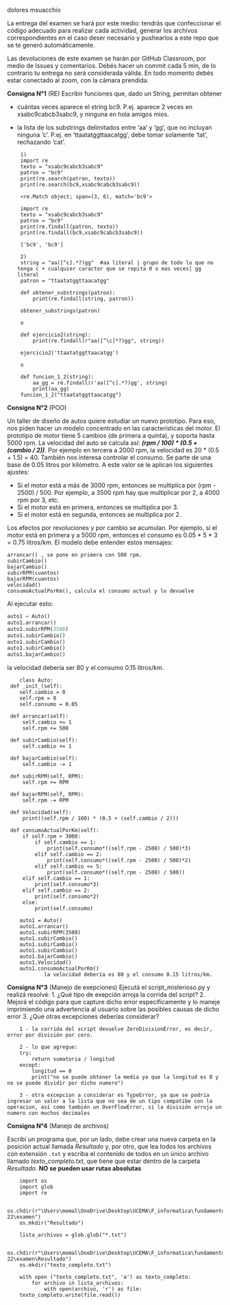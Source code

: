 dolores msuacchio

La entrega del examen se hará por este medio: tendrás que confeccionar el código adecuado para realizar cada actividad, generar los archivos correspondientes en el caso deser necesario y pushearlos a este repo que se te generó automáticamente.

Las devoluciones de este examen se harán por GitHub Classroom, por medio de Issues y comentarios. Debés hacer un commit cada 5 min, de lo contrario tu entrega no será considerada válida. En todo momento debés estar conectado al zoom, con la cámara prendida.

**Consigna N°1** (RE)
Escribir funciones que, dado un String, permitan obtener

 - cuántas veces aparece el string bc9. P.ej. aparece 2 veces en xsabc9cabcb3sabc9, y ninguna en hola amigos mios.
 - la lista de los substrings delimitados entre ‘aa’ y ‘gg’, que no incluyan ninguna ‘c’. P.ej. en ‘ttaatatggttaacatgg’, debe tomar solamente ‘tat’, rechazando ‘cat’.

        1)
        import re
        texto = "xsabc9cabcb3sabc9"
        patron = "bc9"
        print(re.search(patron, texto))
        print(re.search(bc9,xsabc9cabcb3sabc9))

        <re.Match object; span=(3, 6), match='bc9'>

        import re
        texto = "xsabc9cabcb3sabc9"
        patron = "bc9"
        print(re.findall(patron, texto))
        print(re.findall(bc9,xsabc9cabcb3sabc9))

        ['bc9', 'bc9']

        2)
        string = "aa([^c].*?)gg"  #aa literal | grupo de todo lo que no tenga c + cualquier caracter que se repita 0 o mas veces| gg literal
        patron = "ttaatatggttaacatgg"

        def obtener_substrings(patron):
            print(re.findall(string, patron))

        obtener_substrings(patron)

        o

        def ejercicio2(string):
            print(re.findall(r"aa([^\c]*?)gg", string))

        ejercicio2('ttaatatggttaacatgg')

        o

        def funcion_1_2(string):
            aa_gg = re.findall(r'aa([^c].*?)gg', string)
            print(aa_gg)
        funcion_1_2("ttaatatggttaacatgg")

**Consigna N°2** (POO)

Un taller de diseño de autos quiere estudiar un nuevo prototipo. Para eso, nos piden hacer un modelo concentrado en las características del motor. El prototipo de motor tiene 5 cambios (de primera a quinta), y soporta hasta 5000 rpm.
La velocidad del auto se calcula así: _**(rpm / 100) * (0.5 + (cambio / 2))**_. Por ejemplo en tercera a 2000 rpm, la velocidad es 20 * (0.5 + 1.5) = 40.
También nos interesa controlar el consumo. Se parte de una base de 0.05 litros por kilómetro. A este valor se le aplican los siguientes ajustes:

* Si el motor está a más de 3000 rpm, entonces se multiplica por (rpm - 2500) / 500. Por ejemplo, a 3500 rpm hay que multiplicar por 2, a 4000 rpm por 3, etc.
* Si el motor está en primera, entonces se multiplica por 3.
* Si el motor está en segunda, entonces se multiplica por 2.

Los efectos por revoluciones y por cambio se acumulan. Por ejemplo, si el motor está en primera y a 5000 rpm, entonces el consumo es 0.05 * 5 * 3 = 0.75 litros/km.
El modelo debe entender estos mensajes:

```
arrancar() , se pone en primera con 500 rpm.
subirCambio()
bajarCambio()
subirRPM(cuantos)
bajarRPM(cuantos)
velocidad()
consumoActualPorKm(), calcula el consumo actual y lo devuelve
```

Al ejecutar esto:

```python
auto1 = Auto()
auto1.arrancar()
auto1.subirRPM(3500)
auto1.subirCambio()
auto1.subirCambio()
auto1.subirCambio()
auto1.bajarCambio()
```

la velocidad debería ser 80 y el consumo 0.15 litros/km.

        class Auto:
     def _init_(self):
        self.cambio = 0
        self.rpm = 0
        self.consumo = 0.05 

     def arrancar(self):
         self.cambio += 1
         self.rpm += 500
   
     def subirCambio(self): 
         self.cambio += 1
    
     def bajarCambio(self):
         self.cambio -= 1
  
     def subirRPM(self, RPM):
         self.rpm += RPM
    
     def bajarRPM(self, RPM):
         self.rpm -= RPM

     def Velocidad(self):
         print((self.rpm / 100) * (0.5 + (self.cambio / 2)))

     def consumoActualPorKm(self):
         if self.rpm > 3000:
             if self.cambio == 1:
                 print(self.consumo*((self.rpm - 2500) / 500)*3)
             elif self.cambio == 2:
                 print(self.consumo*((self.rpm - 2500) / 500)*2)
             elif self.cambio <= 5:
                 print(self.consumo*((self.rpm - 2500) / 500))
         elif self.cambio == 1:
             print(self.consumo*3)
         elif self.cambio == 2:
             print(self.consumo*2)
         else:
             print(self.consumo)

        auto1 = Auto()
        auto1.arrancar()
        auto1.subirRPM(3500)
        auto1.subirCambio()
        auto1.subirCambio()
        auto1.subirCambio()
        auto1.bajarCambio()
        auto1.Velocidad()
        auto1.consumoActualPorKm()
                la velocidad debería es 80 y el consumo 0.15 litros/km.

**Consigna N°3** (Manejo de exepciones)
Ejecutá el script_misterioso.py y realizá resolvé:
    1. ¿Qué tipo de exepción arroja la corrida del script? 
    2. Mejorá el código para que capture dicho error específicamente y lo maneje imprimiendo una advertencia al usuario sobre las posibles causas de dicho error
    3. ¿Qué otras excepciones deberias considerar?

        1 - la corrida del script devuelve ZeroDivisionError, es decir, error por división por cero.

        2 - lo que agregue:
        try:
            return sumatoria / longitud
        except:
            longitud == 0
            print("no se puede obtener la media ya que la longitud es 0 y  no se puede dividir por dicho numero")

        3 - otra excepcion a considerar es TypeError, ya que se podria ingresar un valor a la lista que no sea de un tipo compatibe con la operacion, así como también un OverFlowError, si la división arroja un numero con muchos decimales

**Consigna N°4** (Manejo de archivos)

Escribí un programa que, por un lado, debe crear una nueva carpeta en la posición actual llamada _Resultado_ y, por otro, que lea todos los archivos con extensión `.txt` y escriba el contenido de todos en un único archivo llamado *texto_completo.txt*, que tiene que estar dentro de la carpeta _Resultado_. **NO se pueden usar rutas absolutas**

        import os
        import glob
        import re

        os.chdir(r"\Users\memal\OneDrive\Desktop\UCEMA\F_informatica\fundamentos-22\examen")
        os.mkdir("Resultado")

        lista_archivos = glob.glob("*.txt")

        os.chdir(r"\Users\memal\OneDrive\Desktop\UCEMA\F_informatica\fundamentos-22\examen\Resultado")
        os.mkdir("texto_completo.txt")

        with open ("texto_completo.txt", 'a') as texto_completo:
            for archivo in lista_archivos:
                with open(archivo, 'r') as file:
        texto_completo.write(file.read())
